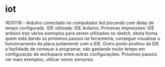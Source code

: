 # iot
16/01/18 - Arduíno conectado no computador led piscando com delay de tempo configurado. 
IDE utilizada: IDE Arduino;
Primeiras impressões: IDE arduino traz vários exemplos para  serem utilizados no sketch, desta forma quem está dando os primeiros passos na ferramenta, consegue visualizar o funcionamento da placa juntamente com a IDE. Outro ponto positivo da IDE a facilidade de começar a programar, não gastando muito tempo em configuração de workspace entre outras configurações.
Próximos passos: ver mais exemplos, utilizar novos sensores. 


